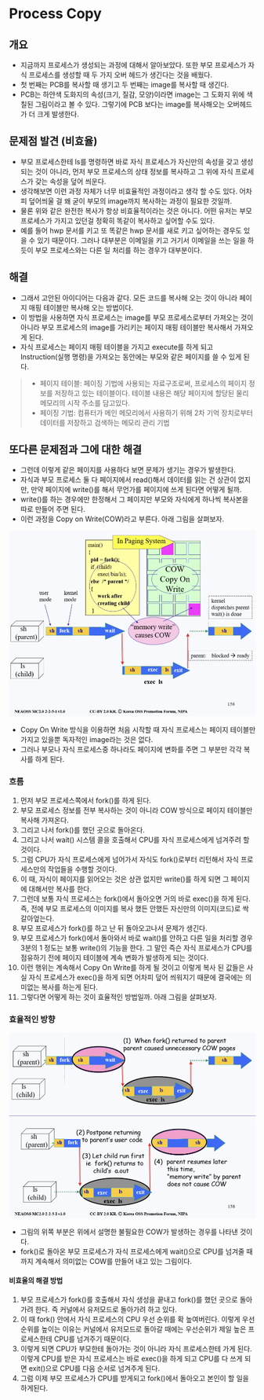 # Process Copy
## 개요
- 지금까지 프로세스가 생성되는 과정에 대해서 알아보았다. 또한 부모 프로세스가 자식 프로세스를 생성할 때 두 가지 오버 헤드가 생긴다는 것을 배웠다. 
- 첫 번째는 PCB를 복사할 때 생기고 두 번째는 image를 복사할 때 생긴다. 
- PCB는 하얀색 도화지의 속성(크기, 질감, 모양)이라면 image는 그 도화지 위에 색칠된 그림이라고 볼 수 있다. 그렇기에 PCB 보다는 image를 복사해오는 오버헤드가 더 크게 발생한다.

## 문제점 발견 (비효율)
- 부모 프로세스한테 ls를 명령하면 바로 자식 프로세스가 자신만의 속성을 갖고 생성되는 것이 아니라, 먼저 부모 프로세스의 상태 정보를 복사하고 그 위에 자식 프로세스가 갖는 속성을 덮어 씌운다. 
- 생각해보면 이런 과정 자체가 너무 비효율적인 과정이라고 생각 할 수도 있다. 어차피 덮어씌울 걸 왜 굳이 부모의 image까지 복사하는 과정이 필요한 것일까.
- 물론 위와 같은 완전한 복사가 항상 비효율적이라는 것은 아니다. 어떤 유저는 부모 프로세스가 가지고 있던걸 정확히 똑같이 복사하고 싶어할 수도 있다. 
- 예를 들어 hwp 문서를 키고 또 똑같은 hwp 문서를 새로 키고 싶어하는 경우도 있을 수 있기 때문이다. 그러나 대부분은 이메일을 키고 거기서 이메일을 쓰는 일을 하듯이 부모 프로세스와는 다른 일 처리를 하는 경우가 대부분이다.

## 해결
- 그래서 고안된 아이디어는 다음과 같다. 모든 코드를 복사해 오는 것이 아니라 페이지 매핑 테이블만 복사해 오는 방법이다.
- 이 방법을 사용하면 자식 프로세스는 image를 부모 프로세스로부터 가져오는 것이 아니라 부모 프로세스의 image를 가리키는 페이지 매핑 테이블만 복사해서 가져오게 된다. 
- 자식 프로세스는 페이지 매핑 테이블을 가지고 execute를 하게 되고 Instruction(실행 명령)을 가져오는 동안에는 부모와 같은 페이지를 쓸 수 있게 된다.

> - 페이지 테이블: 페이징 기법에 사용되는 자료구조로써, 프로세스의 페이지 정보를 저장하고 있는 테이블이다. 테이블 내용은 해당 페이지에 할당된 물리 메모리의 시작 주소를 담고있다.
> - 페이징 기법: 컴퓨터가 메인 메모리에서 사용하기 위해 2차 기억 장치로부터 데이터를 저장하고 검색하는 메모리 관리 기법

## 또다른 문제점과 그에 대한 해결
- 그런데 이렇게 같은 페이지를 사용하다 보면 문제가 생기는 경우가 발생한다. 
- 자식과 부모 프로세스 둘 다 페이지에서 read()해서 데이터를 읽는 건 상관이 없지만, 만약 페이지에 write()를 해서 무언가를 페이지에 쓰게 된다면 어떻게 될까.
- write()를 하는 경우에만 한정해서 그 페이지만 부모와 자식에게 하나씩 복사본을 따로 만들어 주면 된다. 
- 이런 과정을 Copy on Write(COW)라고 부른다. 아래 그림을 살펴보자.

<p align="center"><img src="./images/copy_on_write.png" width="800"></p>

- Copy On Write 방식을 이용하면 처음 시작할 때 자식 프로세스는 페이지 테이블만 가지고 있을뿐 독자적인 image라는 것은 없다. 
- 그러나 부모나 자식 프로세스중 하나라도 페이지에 변화를 주면 그 부분만 각각 복사를 하게 된다.

### 흐름
1. 먼저 부모 프로세스쪽에서 fork()를 하게 된다. 
2. 부모 프로세스 정보를 전부 복사하는 것이 아니라 COW 방식으로 페이지 테이블만 복사해 가져온다. 
3. 그리고 나서 fork()를 했던 곳으로 돌아온다. 
4. 그리고 나서 wait() 시스템 콜을 호출해서 CPU를 자식 프로세스에게 넘겨주려 할 것이다. 
5. 그럼 CPU가 자식 프로세스에게 넘어가서 자식도 fork()로부터 리턴해서 자식 프로세스만의 작업들을 수행할 것이다. 
6. 이 때, 자식이 페이지를 읽어오는 것은 상관 없지만 write()를 하게 되면 그 페이지에 대해서만 복사를 한다.
7. 그런데 보통 자식 프로세스는 fork()에서 돌아오면 거의 바로 exec()을 하게 된다. 즉, 전에 부모 프로세스의 이미지를 복사 했든 안했든 자신만의 이미지(코드)로 싹 갈아엎는다. 
8. 부모 프로세스가 fork()를 하고 난 뒤 돌아오고나서 문제가 생긴다. 
9. 부모 프로세스가 fork()에서 돌아와서 바로 wait()를 안하고 다른 일을 처리할 경우 3분의 1 정도는 보통 write()의 기능을 한다. 그 말인 즉슨 자식 프로세스가 CPU를 점유하기 전에 페이지 테이블에 계속 변화가 발생하게 되는 것이다.
10. 이런 행위는 계속해서 Copy On Write를 하게 될 것이고 이렇게 복사 된 값들은 사실 자식 프로세스가 exec()을 하게 되면 어차피 덮어 씌워지기 때문에 결국에는 의미없는 복사를 하는게 된다. 
11. 그렇다면 어떻게 하는 것이 효율적인 방법일까. 아래 그림을 살펴보자.

### 효율적인 방향
<p align="center"><img src="./images/copy_on_write_2.png" width="800"></p>

- 그림의 위쪽 부분은 위에서 설명한 불필요한 COW가 발생하는 경우를 나타낸 것이다. 
- fork()로 돌아온 부모 프로세스가 자식 프로세스에게 wait()으로 CPU를 넘겨줄 때 까지 계속해서 의미없는 COW를 만들어 내고 있는 그림이다.

#### 비효율의 해결 방법
1. 부모 프로세스가 fork()를 호출해서 자식 생성을 끝내고 fork()를 했던 곳으로 돌아가려 한다. 즉 커널에서 유저모드로 돌아가려 하고 있다.
2. 이 때 fork() 안에서 자식 프로세스의 CPU 우선 순위를 확 높여버린다. 이렇게 우선순위를 높이는 이유는 커널에서 유저모드로 돌아갈 때에는 우선순위가 제일 높은 프로세스한테 CPU를 넘겨주기 때문이다.
3. 이렇게 되면 CPU가 부모한테 돌아가는 것이 아니라 자식 프로세스한테 가게 된다. 이렇게 CPU를 받은 자식 프로세스는 바로 exec()을 하게 되고 CPU를 다 쓰게 되면 exit()으로 CPU를 다음 순서로 넘겨주게 된다.
4. 그럼 이제 부모 프로세스가 CPU를 받게되고 fork()에서 돌아오고 본인이 할 일을 하게된다.

